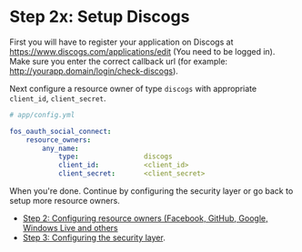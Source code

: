 Step 2x: Setup Discogs
========================
First you will have to register your application on Discogs at https://www.discogs.com/applications/edit (You need to be logged in).
Make sure you enter the correct callback url (for example: http://yourapp.domain/login/check-discogs).

Next configure a resource owner of type `discogs` with appropriate `client_id`,
`client_secret`.

```yaml
# app/config.yml

fos_oauth_social_connect:
    resource_owners:
        any_name:
            type:                discogs
            client_id:           <client_id>
            client_secret:       <client_secret>
```

When you're done. Continue by configuring the security layer or go back to
setup more resource owners.

- [Step 2: Configuring resource owners (Facebook, GitHub, Google, Windows Live and others](../2-configuring_resource_owners.md)
- [Step 3: Configuring the security layer](../3-configuring_the_security_layer.md).
